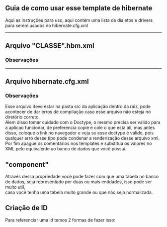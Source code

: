 <h2>Guia de como usar esse template de hibernate</h2>
<p>Aqui as instruções para uso, aqui contém uma lista de dialetos e drivers para serem usados no hibernate.cfg.xml</p>

<hr>
<h2>Arquivo "CLASSE".hbm.xml</h2>
<h3>Observações</h3>

<hr>
<h2>Arquivo hibernate.cfg.xml</h2>
<h3>Observações</h3>
<p>
Esse arquivo deve estar na pasta src da aplicação dentro da raiz, pode acontecer de dar erros de compilação caso esse arquivo não esteja no diretório correto.<br>
Alem disso tomar cuidado com o Doctype, o mesmo precisa ser valido para a aplicao funcionar, de preferencia copie e cole o que esta ali, mas antes disso, coloque
o link no navegador e veja se esse doctype é válido, pois qualquer erro desse tipo pode condenar a renderização desse arquivo xml. Por fim apague os comentários
nos templates e substitua os valores no XML pelo equivalente ao banco de dados que você possui.
</p>
<h2>"component"</h2>
<p>
Através dessa propriedade você pode fazer com que uma tabela no banco de dados, seja representado por duas ou mais entidades, isso pode ser muito util,<br>
caso você tenha uma tabela muito grande ou que não seja normalizada.
</p>
<h2>Criação de ID</h2>
<p>Para referenciar uma id temos 2 formas de fazer isso:</p>
<h3></h3>
<pre><id name="ATRIBUTO_CLASSE" column="ATRIBUTO_TABELA"></pre>

